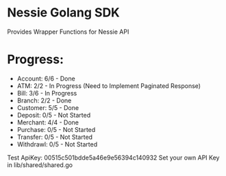 # Nessie Golang SDK
Provides Wrapper Functions for Nessie API


# Progress:
* Account: 6/6 - Done
* ATM: 2/2 - In Progress (Need to Implement Paginated Response)
* Bill: 3/6 - In Progress
* Branch: 2/2 - Done
* Customer: 5/5 - Done
* Deposit: 0/5 - Not Started
* Merchant: 4/4 - Done
* Purchase: 0/5 - Not Started
* Transfer: 0/5 - Not Started
* Withdrawl: 0/5 - Not Started

Test ApiKey: 00515c501bdde5a46e9e56394c140932
Set your own API Key in lib/shared/shared.go
